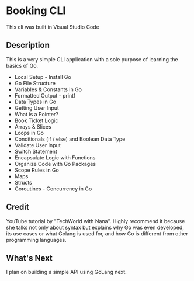 # Booking CLI

This cli was built in Visual Studio Code 

## Description

This is a very simple CLI application with a sole purpose of learning the basics of Go. 
 - Local Setup - Install Go 
 - Go File Structure
 - Variables & Constants in Go
 - Formatted Output - printf 
 - Data Types in Go
 - Getting User Input
 - What is a Pointer?
 - Book Ticket Logic
 - Arrays & Slices
 - Loops in Go
 - Conditionals (if / else) and Boolean Data Type
 - Validate User Input
 - Switch Statement
 - Encapsulate Logic with Functions
 - Organize Code with Go Packages
 - Scope Rules in Go
 - Maps
 - Structs
 - Goroutines - Concurrency in Go

## Credit

YouTube tutorial by "TechWorld with Nana". Highly recommend it because she talks not only about syntax but explains why Go was even developed, its use cases or what Golang is used for, and how Go is different from other programming languages.

## What's Next

I plan on building a simple API using GoLang next. 
